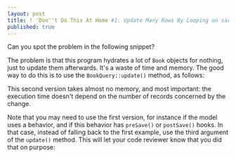 ```yaml
---
layout: post
title: ! 'Don''t Do This At Home #1: Update Many Rows By Looping on save()'
published: true
---
```

<p>Can you spot the problem in the following snippet?</p>
<p><script src="https://gist.github.com/d62b3172814a9e80f04f.js"></script></p>
<p>The problem is that this program hydrates a lot of <code>Book</code> objects for nothing, just to update them afterwards. It's a waste of time and memory. <!--more-->The good way to do this is to use the <code>BookQuery::update()</code> method, as follows:</p>
<p><script src="https://gist.github.com/57be123d7c150729d585.js"></script></p>
<p>This second version takes almost no memory, and most important: the execution time doesn't depend on the number of records concerned by the change.</p>
<p>Note that you may need to use the first version, for instance if the model uses a behavior, and if this behavior has <code>preSave()</code> or <code>postSave()</code> hooks. In that case, instead of falling back to the first example, use the third argument of the <code>update()</code> method. This will let your code reviewer know that you did that on purpose:</p>
<p><script src="https://gist.github.com/0a81b48230240e3d45c8.js"></script></p>
